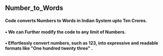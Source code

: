 ## Number_to_Words
#### Code converts Numbers to Words in Indian System upto Ten Crores.
#### ▪️ We can Further modify the code to any limit of Numbers.
#### ▪️ Effortlessly convert numbers, such as 123, into expressive and readable formats like "One hundred twenty three" .
